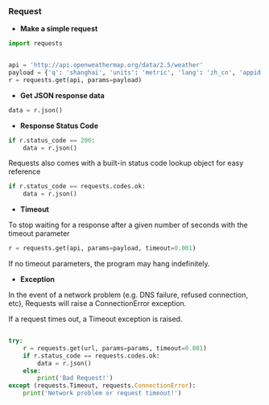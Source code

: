 ### Request

* **Make a simple request**

```python
import requests


api = 'http://api.openweathermap.org/data/2.5/weather'
payload = {'q': 'shanghai', 'units': 'metric', 'lang': 'zh_cn', 'appid': <appid>}
r = requests.get(api, params=payload)

```

* **Get JSON response data**

```python
data = r.json()
```

* **Response Status Code**

```python
if r.status_code == 200:
    data = r.json()
```
Requests also comes with a built-in status code lookup object for easy reference 
```python
if r.status_code == requests.codes.ok:
    data = r.json()
```

* **Timeout**

To stop waiting for a response after a given number of seconds with the timeout parameter

```python
r = requests.get(api, params=payload, timeout=0.001)

```
If no timeout parameters, the program may hang indefinitely.

* **Exception**

In the event of a network problem (e.g. DNS failure, refused connection, etc), Requests will raise a ConnectionError exception.

If a request times out, a Timeout exception is raised.

```python

try:
    r = requests.get(url, params=params, timeout=0.001)
    if r.status_code == requests.codes.ok:
        data = r.json()
    else:
        print('Bad Request!')
except (requests.Timeout, requests.ConnectionError):
    print('Network problem or request timeout!')
```

